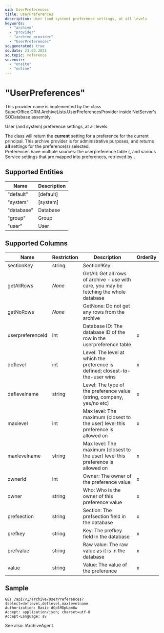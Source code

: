 ```yaml
---
uid: UserPreferences
title: UserPreferences
description: User (and system) preference settings, at all levels
keywords:
  - "archive"
  - "provider"
  - "archive provider"
  - "UserPreferences"
so.generated: true
so.date: 23.03.2021
so.topic: reference
so.envir:
  - "onsite"
  - "online"
---
```


# "UserPreferences"

This provider name is implemented by the class <see cref="T:SuperOffice.CRM.ArchiveLists.UserPreferencesProvider">SuperOffice.CRM.ArchiveLists.UserPreferencesProvider</see> inside NetServer's SODatabase assembly.

User (and system) preference settings, at all levels

The <see cref="T:SuperOffice.Data.SoPreference" /> class will return the <b>current</b> setting for a preference for the current principal.
This archive provider is for administrative purposes, and returns <b>all</b> settings for the preference(s) selected.
<br />
Preferences have multiple sources: the userpreference table (<see cref="T:SuperOffice.CRM.ArchiveLists.UserPreferenceTableProvider" />, and various
Service settings that are mapped into preferences, retrieved by <see cref="T:SuperOffice.CRM.ArchiveLists.MappedPreferenceProvider" />.

## Supported Entities
| Name | Description |
| ---- | ----- |
|"default"|[default]|
|"system"|[system]|
|"database"|Database|
|"group"|Group|
|"user"|User|

## Supported Columns
| Name | Restriction | Description | OrderBy
| ---- | ----- | ------- | ------ |
|sectionKey|string|Section!Key|  |
|getAllRows| *None* |GetAll: Get all rows of archive - use with care, you may be fetching the whole database|  |
|getNoRows| *None* |GetNone: Do not get any rows from the archive|  |
|userpreferenceId|int|Database ID: The database ID of the row in the userpreference table| x |
|deflevel|int|Level: The level at which the preference is defined; closest-to-the-user wins| x |
|deflevelname|string|Level: The type of the preference value (string, company, yes/no etc)| x |
|maxlevel|int|Max level: The maximum (closest to the user) level this preference is allowed on| x |
|maxlevelname|string|Max level: The maximum (closest to the user) level this preference is allowed on| x |
|ownerId|int|Owner: The owner of the preference value| x |
|owner|string|Who: Who is the owner of this preference value| x |
|prefsection|string|Section: The prefsection field in the database| x |
|prefkey|string|Key: The prefkey field in the database| x |
|prefvalue|string|Raw value: The raw value as it is in the database| x |
|value|string|Value: The value of the preference| x |

## Sample

```http!
GET /api/v1/archive/UserPreferences?$select=deflevel,deflevel,maxlevelname
Authorization: Basic dGplMDpUamUw
Accept: application/json; charset=utf-8
Accept-Language: sv

```



See also: <see cref="T:SuperOffice.CRM.Services.IArchiveAgent">IArchiveAgent</see>.</p>

